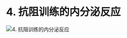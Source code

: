 # 4. 抗阻训练的内分泌反应

![4. 抗阻训练的内分泌反应](https://fxpby.oss-cn-beijing.aliyuncs.com/blogImg/workout/cscs/4.%E6%8A%97%E9%98%BB%E8%AE%AD%E7%BB%83%E7%9A%84%E5%86%85%E5%88%86%E6%B3%8C%E5%8F%8D%E5%BA%94.png)
